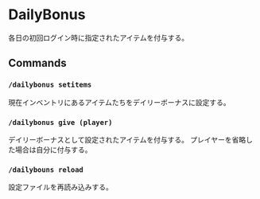 # DailyBonus

各日の初回ログイン時に指定されたアイテムを付与する。

## Commands

### `/dailybonus setitems`

現在インベントリにあるアイテムたちをデイリーボーナスに設定する。

### `/dailybonus give (player)`

デイリーボーナスとして設定されたアイテムを付与する。 プレイヤーを省略した場合は自分に付与する。

### `/dailybouns reload`

設定ファイルを再読み込みする。